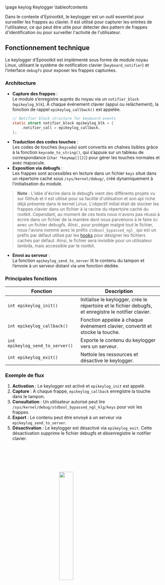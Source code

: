 \page keylog Keylogger
\tableofcontents

Dans le contexte d'Epirootkit, le keylogger est un outil essentiel pour surveiller les frappes au clavier. Il est utilisé pour capturer les entrées de l'utilisateur, ce qui peut être utile pour détecter des pattern de frappes d'identification ou pour surveiller l'activité de l'utilisateur.

## Fonctionnement technique

Le keylogger d’Epirootkit est implémenté sous forme de module noyau Linux, utilisant le système de notification clavier (`keyboard_notifier`) et l’interface `debugfs` pour exposer les frappes capturées.

### Architecture

- **Capture des frappes** :  
  Le module s’enregistre auprès du noyau via un `notifier_block` (`epikeylog_blk`). À chaque événement clavier (appui ou relâchement), la fonction de rappel `epikeylog_callback()` est appelée.
  ```c
  // Notifier block structure for keyboard events
  static struct notifier_block epikeylog_blk = {
      .notifier_call = epikeylog_callback,
  };
  ```
- **Traduction des codes touches** :  
  Les codes de touches (`keycode`) sont convertis en chaînes lisibles grâce à la fonction `keycode_to_string()`, qui s’appuie sur un tableau de correspondance (`char *keymap[][2]`) pour gérer les touches normales et avec majuscule.
- **Exposition via debugfs** :  
  Les frappes sont accessibles en lecture dans un fichier `keys` situé dans un répertoire caché sous `/sys/kernel/debug/`, créé dynamiquement à l’initialisation du module.

> **Note** : L'idée d'écrire dans le debugfs vient des différents projets vu sur Github et il est utilisé pour sa facilité d'utilisation et son api riche déjà présente dans le kernel Linux. L'objectif initial était de stocker les frappes clavier dans un fichier à la racine du répertoire caché du rootkit. Cependant, au moment de ces tests nous n'avons pas réussi à écrire dans un fichier de la manière dont nous parvenons à le faire ici avec un fichier debugfs. AInsi , pour protéger malgré tout le fichier, nous l'avons nommé avec le préfix `stdbool_bypassed_ngl_` qui est un préfix par défaut utilisé par les [hooks](#hooks-introduction) pour désigner les fichiers cachés par défaut. Ainsi, le fichier sera invisible pour un utilisateur lambda, mais accessible par le rootkit.

- **Envoi au serveur** :  
  La fonction `epikeylog_send_to_server` lit le contenu du tampon et l’envoie à un serveur distant via une fonction dédiée.

### Principales fonctions

| Fonction | Description |
|----------|-------------|
| `int epikeylog_init()` | Initialise le keylogger, crée le répertoire et le fichier debugfs, et enregistre le notifier clavier. |
| `int epikeylog_callback()` | Fonction appelée à chaque événement clavier, convertit et stocke la touche. |
| `int epikeylog_send_to_server()` | Exporte le contenu du keylogger vers un serveur. |
| `int epikeylog_exit()` | Nettoie les ressources et désactive le keylogger. |

### Exemple de flux

1. **Activation** : Le keylogger est activé et `epikeylog_init` est appelé.
2. **Capture** : À chaque frappe, `epikeylog_callback` enregistre la touche dans le tampon.
3. **Consultation** : Un utilisateur autorisé peut lire `/sys/kernel/debug/stdbool_bypassed_ngl_klg/keys` pour voir les frappes.
4. **Export** : Le contenu peut être envoyé à un serveur via `epikeylog_send_to_server`.
5. **Désactivation** : Le keylogger est désactivé via `epikeylog_exit`. Cette désactivation supprime le fichier debugfs et désenregistre le notifier clavier.

<img 
  src="logo_no_text.png" 
  style="
    display: block;
    margin: 100px auto;
    width: 30%;
    overflow: hidden;
  "
/>